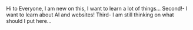 Hi to  Everyone, I am new on this, I want to learn a lot of things...
Second!- I want to learn about AI and websites!
Third- I am still thinking on what should I put here...

